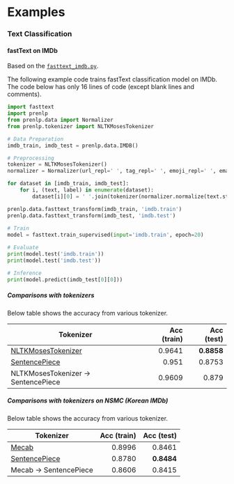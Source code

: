 # Examples

### Text Classification

#### fastText on IMDb
Based on the [`fasttext_imdb.py`](https://github.com/lyeoni/prenlp/blob/master/examples/fasttext_imdb.py).

The following example code trains fastText classification model on IMDb.
The code below has only 16 lines of code (except blank lines and comments).

```python
import fasttext
import prenlp
from prenlp.data import Normalizer
from prenlp.tokenizer import NLTKMosesTokenizer

# Data Preparation
imdb_train, imdb_test = prenlp.data.IMDB()

# Preprocessing
tokenizer = NLTKMosesTokenizer()
normalizer = Normalizer(url_repl=' ', tag_repl=' ', emoji_repl=' ', email_repl=' ', tel_repl=' ')

for dataset in [imdb_train, imdb_test]:
    for i, (text, label) in enumerate(dataset):
        dataset[i][0] = ' '.join(tokenizer(normalizer.normalize(text.strip()))) # both

prenlp.data.fasttext_transform(imdb_train, 'imdb.train')
prenlp.data.fasttext_transform(imdb_test, 'imdb.test')
         
# Train
model = fasttext.train_supervised(input='imdb.train', epoch=20)

# Evaluate
print(model.test('imdb.train'))
print(model.test('imdb.test'))

# Inference
print(model.predict(imdb_test[0][0]))
```

##### Comparisons with tokenizers
Below table shows the accuracy from various tokenizer.

|Tokenizer|Acc (train)|Acc (test)|
|-|-:|-:|
|[NLTKMosesTokenizer](https://github.com/lyeoni/prenlp/blob/master/examples/fasttext_imdb.py)|0.9641|**0.8858**|
|[SentencePiece](https://github.com/lyeoni/prenlp/blob/master/examples/fasttext_imdb_sentencepiece.py)|0.951|0.8753|
|NLTKMosesTokenizer -> SentencePiece|0.9609|0.879|

##### Comparisons with tokenizers on NSMC (Korean IMDb)
Below table shows the accuracy from various tokenizer.

|Tokenizer|Acc (train)|Acc (test)|
|-|-:|-:|
|[Mecab](https://github.com/lyeoni/prenlp/blob/master/examples/fasttext_nsmc.py)|0.8996|0.8461|
|[SentencePiece](https://github.com/lyeoni/prenlp/blob/master/examples/fasttext_nsmc_sentencepiece.py)|0.8780|**0.8484**|
|Mecab -> SentencePiece|0.8606|0.8415|